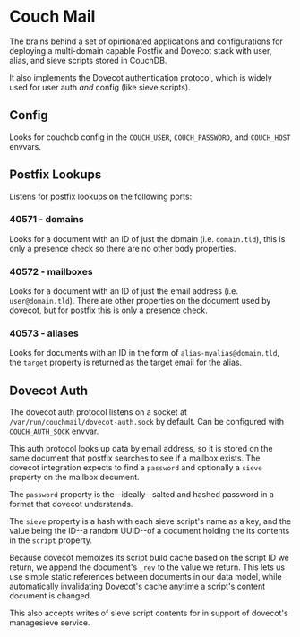 Couch Mail
===============

The brains behind a set of opinionated applications and configurations for
deploying a multi-domain capable Postfix and Dovecot stack with user, alias,
and sieve scripts stored in CouchDB.

It also implements the Dovecot authentication protocol, which is widely used
for user auth _and_ config (like sieve scripts). 

## Config

Looks for couchdb config in the `COUCH_USER`, `COUCH_PASSWORD`, and
`COUCH_HOST` envvars.

## Postfix Lookups

Listens for postfix lookups on the following ports:

### 40571 - domains
Looks for a document with an ID of just the domain (i.e. `domain.tld`), this is
only a presence check so there are no other body properties.

### 40572 - mailboxes
Looks for a document with an ID of just the email address (i.e.
`user@domain.tld`). There are other properties on the document used by dovecot,
but for postfix this is only a presence check.

### 40573 - aliases
Looks for documents with an ID in the form of `alias-myalias@domain.tld`, the
`target` property is returned as the target email for the alias.

## Dovecot Auth

The dovecot auth protocol listens on a socket at
`/var/run/couchmail/dovecot-auth.sock` by default. Can be configured with
`COUCH_AUTH_SOCK` envvar.

This auth protocol looks up data by email address, so it is stored on the same
document that postfix searches to see if a mailbox exists. The dovecot
integration expects to find a `password` and optionally a `sieve` property on
the mailbox document.

The `password` property is the--ideally--salted and hashed password in a format that
dovecot understands.

The `sieve` property is a hash with each sieve script's name as a key, and
the value being the ID--a random UUID--of a document holding the its
contents in the `script` property.

Because dovecot memoizes its script build cache based on the script ID we
return, we append the document's `_rev` to the value we return. This lets us
use simple static references between documents in our data model, while
automatically invalidating Dovecot's cache anytime a script's content document
is changed.

This also accepts writes of sieve script contents for in support of dovecot's
managesieve service.

